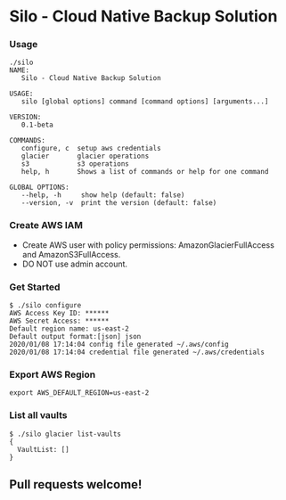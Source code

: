 #  Silo - Cloud Native Backup Solution

### Usage

```
./silo 
NAME:
   Silo - Cloud Native Backup Solution

USAGE:
   silo [global options] command [command options] [arguments...]

VERSION:
   0.1-beta

COMMANDS:
   configure, c  setup aws credentials
   glacier       glacier operations
   s3            s3 operations
   help, h       Shows a list of commands or help for one command

GLOBAL OPTIONS:
   --help, -h     show help (default: false)
   --version, -v  print the version (default: false)
```

### Create AWS IAM
* Create AWS user with policy permissions: AmazonGlacierFullAccess and AmazonS3FullAccess. 
* DO NOT use admin account.

### Get Started 
```
$ ./silo configure 
AWS Access Key ID: ******
AWS Secret Access: ******
Default region name: us-east-2
Default output format:[json] json
2020/01/08 17:14:04 config file generated ~/.aws/config
2020/01/08 17:14:04 credential file generated ~/.aws/credentials
```

### Export AWS Region

```
export AWS_DEFAULT_REGION=us-east-2
```

### List all vaults 

```
$ ./silo glacier list-vaults 
{
  VaultList: []
}
```
## Pull requests welcome!